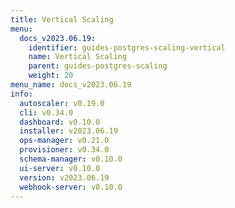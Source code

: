```yaml
---
title: Vertical Scaling
menu:
  docs_v2023.06.19:
    identifier: guides-postgres-scaling-vertical
    name: Vertical Scaling
    parent: guides-postgres-scaling
    weight: 20
menu_name: docs_v2023.06.19
info:
  autoscaler: v0.19.0
  cli: v0.34.0
  dashboard: v0.10.0
  installer: v2023.06.19
  ops-manager: v0.21.0
  provisioner: v0.34.0
  schema-manager: v0.10.0
  ui-server: v0.10.0
  version: v2023.06.19
  webhook-server: v0.10.0
---
```


